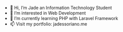 - 👋 Hi, I’m Jade an Information Technology Student
- 👀 I’m interested in Web Development
- 🌱 I’m currently learning PHP with Laravel Framework
- 📫 Visit my portfolio: jadessoriano.me

<!---
jade-creator/jade-creator is a ✨ special ✨ repository because its `README.md` (this file) appears on your GitHub profile.
You can click the Preview link to take a look at your changes.
--->
